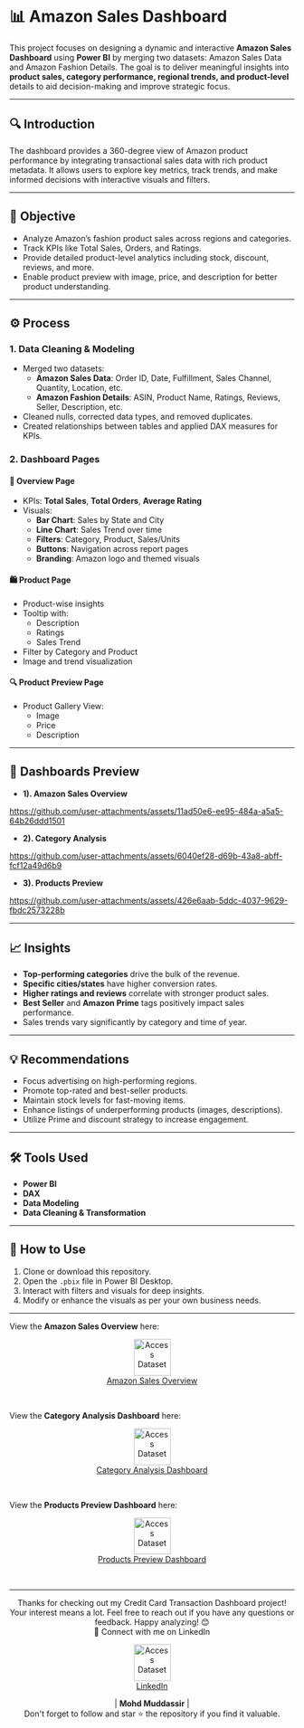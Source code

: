 # 📊 Amazon Sales Dashboard

This project focuses on designing a dynamic and interactive **Amazon Sales Dashboard** using **Power BI** by merging two datasets: Amazon Sales Data and Amazon Fashion Details. The goal is to deliver meaningful insights into **product sales, category performance, regional trends, and product-level** details to aid decision-making and improve strategic focus.

---

## 🔍 Introduction

The dashboard provides a 360-degree view of Amazon product performance by integrating transactional sales data with rich product metadata. It allows users to explore key metrics, track trends, and make informed decisions with interactive visuals and filters.

---

## 🎯 Objective

- Analyze Amazon’s fashion product sales across regions and categories.
- Track KPIs like Total Sales, Orders, and Ratings.
- Provide detailed product-level analytics including stock, discount, reviews, and more.
- Enable product preview with image, price, and description for better product understanding.

---
## ⚙️ Process

### 1. **Data Cleaning & Modeling**
- Merged two datasets:
  - **Amazon Sales Data**: Order ID, Date, Fulfillment, Sales Channel, Quantity, Location, etc.
  - **Amazon Fashion Details**: ASIN, Product Name, Ratings, Reviews, Seller, Description, etc.
- Cleaned nulls, corrected data types, and removed duplicates.
- Created relationships between tables and applied DAX measures for KPIs.

### 2. **Dashboard Pages**

#### 📌 Overview Page
- KPIs: **Total Sales**, **Total Orders**, **Average Rating**
- Visuals:
  - **Bar Chart**: Sales by State and City
  - **Line Chart**: Sales Trend over time
  - **Filters**: Category, Product, Sales/Units
  - **Buttons**: Navigation across report pages
  - **Branding**: Amazon logo and themed visuals

#### 🛍️ Product Page
- Product-wise insights
- Tooltip with:
  - Description
  - Ratings
  - Sales Trend
- Filter by Category and Product
- Image and trend visualization

#### 🔍 Product Preview Page
- Product Gallery View:
  - Image
  - Price
  - Description

---
## 📸 Dashboards Preview

- **1).  Amazon Sales Overview**

https://github.com/user-attachments/assets/11ad50e6-ee95-484a-a5a5-64b26ddd1501  

- **2).  Category Analysis**

https://github.com/user-attachments/assets/6040ef28-d69b-43a8-abff-fcf12a49d6b9

- **3).  Products Preview**

https://github.com/user-attachments/assets/426e6aab-5ddc-4037-9629-fbdc2573228b

---

## 📈 Insights

- **Top-performing categories** drive the bulk of the revenue.
- **Specific cities/states** have higher conversion rates.
- **Higher ratings and reviews** correlate with stronger product sales.
- **Best Seller** and **Amazon Prime** tags positively impact sales performance.
- Sales trends vary significantly by category and time of year.

---

## 💡 Recommendations

- Focus advertising on high-performing regions.
- Promote top-rated and best-seller products.
- Maintain stock levels for fast-moving items.
- Enhance listings of underperforming products (images, descriptions).
- Utilize Prime and discount strategy to increase engagement.

---


## 🛠️ Tools Used

- **Power BI**
- **DAX**
- **Data Modeling**
- **Data Cleaning & Transformation**

---

## 📌 How to Use

1. Clone or download this repository.
2. Open the `.pbix` file in Power BI Desktop.
3. Interact with filters and visuals for deep insights.
4. Modify or enhance the visuals as per your own business needs.

---

View the **Amazon Sales Overview** here:

<p align="center">
    <a href="https://github.com/mohd-muddassir99/Amazon-Sales-Dashboard/blob/4b78082a6b6f5dbbd2c766364550e19e36818da7/Amazon%20Sales%20Overview.pdf">
        <img src="https://static.vecteezy.com/system/resources/previews/010/750/673/non_2x/pdf-icon-on-white-background-file-pdf-icon-sign-pdf-format-symbol-flat-style-free-vector.jpg" width="65px" alt="Access Dataset"><br>
        Amazon Sales Overview
    </a>
</p> <br>

View the **Category Analysis Dashboard** here:

<p align="center">
    <a href="https://github.com/mohd-muddassir99/Amazon-Sales-Dashboard/blob/4b78082a6b6f5dbbd2c766364550e19e36818da7/Category%20Analysis.pdf">
        <img src="https://static.vecteezy.com/system/resources/previews/010/750/673/non_2x/pdf-icon-on-white-background-file-pdf-icon-sign-pdf-format-symbol-flat-style-free-vector.jpg" width="65px" alt="Access Dataset"><br>
        Category Analysis Dashboard
    </a>
</p> <br>

View the **Products Preview Dashboard** here:

<p align="center">
    <a href="https://github.com/mohd-muddassir99/Amazon-Sales-Dashboard/blob/213ac73263ef99c92ad56681f6ac129dd808149d/Product%20Preview.pdf">
        <img src="https://static.vecteezy.com/system/resources/previews/010/750/673/non_2x/pdf-icon-on-white-background-file-pdf-icon-sign-pdf-format-symbol-flat-style-free-vector.jpg" width="65px" alt="Access Dataset"><br>
        Products Preview Dashboard
    </a>
</p> <br>

---

<div align="center">
Thanks for checking out my Credit Card Transaction Dashboard project! Your interest means a lot. Feel free to reach out if you have any questions or feedback. Happy analyzing! 😊<br>
 🔗 Connect with me on LinkedIn 
 
  <p align="center">
    <a href="https://www.linkedin.com/in/mohd-muddassir99/">
        <img src="https://upload.wikimedia.org/wikipedia/commons/thumb/c/ca/LinkedIn_logo_initials.png/640px-LinkedIn_logo_initials.png" width="65px" alt="Access Dataset"><br>
        LinkedIn
    </a>

   | **Mohd Muddassir** | </a> <br>
Don't forget to follow and star ⭐ the repository if you find it valuable.
</div>

